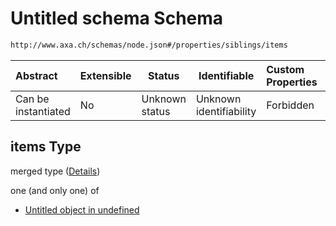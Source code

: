 # Untitled schema Schema

```txt
http://www.axa.ch/schemas/node.json#/properties/siblings/items
```




| Abstract            | Extensible | Status         | Identifiable            | Custom Properties | Additional Properties | Access Restrictions | Defined In                                      |
| :------------------ | ---------- | -------------- | ----------------------- | :---------------- | --------------------- | ------------------- | ----------------------------------------------- |
| Can be instantiated | No         | Unknown status | Unknown identifiability | Forbidden         | Allowed               | none                | [node.json\*](node.json "open original schema") |

## items Type

merged type ([Details](node-properties-siblings-items.md))

one (and only one) of

-   [Untitled object in undefined](node-properties-parent.md "check type definition")
